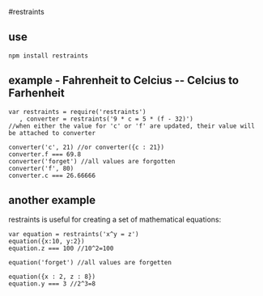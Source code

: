 #restraints

## use
`npm install restraints`

## example - Fahrenheit to Celcius -- Celcius to Farhenheit

    var restraints = require('restraints')
       , converter = restraints('9 * c = 5 * (f - 32)')
    //when either the value for 'c' or 'f' are updated, their value will be attached to converter

    converter('c', 21) //or converter({c : 21})
    converter.f === 69.8
    converter('forget') //all values are forgotten
    converter('f', 80)
    converter.c === 26.66666

## another example
restraints is useful for creating a set of mathematical equations:

    var equation = restraints('x^y = z')
    equation({x:10, y:2})
    equation.z === 100 //10^2=100

    equation('forget') //all values are forgetten

    equation({x : 2, z : 8})
    equation.y === 3 //2^3=8

